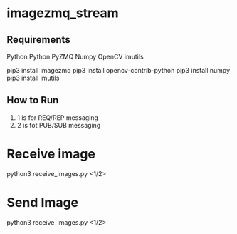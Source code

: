 # imagezmq_stream

## Requirements
Python
Python
PyZMQ 
Numpy 
OpenCV
imutils

pip3 install imagezmq
pip3 install opencv-contrib-python
pip3 install numpy
pip3 install imutils

## How to Run
1. 1 is for REQ/REP messaging
2. 2 is fot PUB/SUB messaging

# Receive image
python3 receive_images.py <1/2> <ipaddress>

# Send Image
python3 receive_images.py <1/2> <ipaddress>
